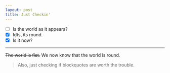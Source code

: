 ```yaml
---
layout: post
title: Just Checkin'
---
```

- [ ] Is the world as it appears?
- [x] Idts, its round.
- [x] Is it now?

<hr class="dots">

~~The world is flat.~~ We now know that the world is round.

> <span class="quote"> Also, just checking if blockquotes are worth the trouble.</span>

